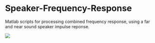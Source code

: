 # Speaker-Frequency-Response
Matlab scripts for processing combined frequency response, using a far and near sound speaker impulse reponse.

<img src = 'https://raw.githubusercontent.com/gomeslucasm/Speaker-Frequency-Response/master/image1.png?token=AKQ7UFKLHIGWHLTZIGWYJ627SNMKS' />








